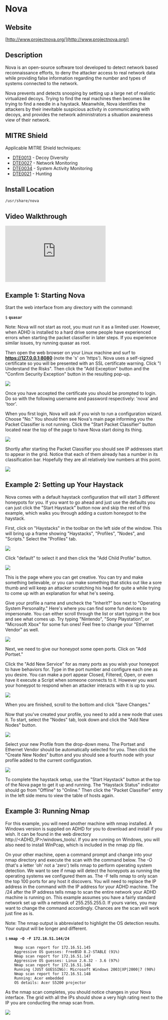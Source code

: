 
Nova
====

Website
-------

[http://www.projectnova.org/](http://www.projectnova.org/)

Description
-----------

Nova is an open-source software tool developed to detect network based
reconnaissance efforts, to deny the attacker access to real network data
while providing false information regarding the number and types of
systems connected to the network.

Nova prevents and detects snooping by setting up a large net of
realistic virtualized decoys. Trying to find the real machines then
becomes like trying to find a needle in a haystack. Meanwhile, Nova
identifies the attackers by their inevitable suspicious activity in
communicating with decoys, and provides the network administrators a
situation awareness view of their network.

MITRE Shield
------------

Applicable MITRE Shield techniques:
* [DTE0013](https://shield.mitre.org/techniques/DTE0013) - Decoy Diversity
* [DTE0027](https://shield.mitre.org/techniques/DTE0027) - Network Monitoring
* [DTE0034](https://shield.mitre.org/techniques/DTE0034) - System Activity Monitoring
* [DTE0021](https://shield.mitre.org/techniques/DTE0021) - Hunting

Install Location
----------------

`/usr/share/nova`

Video Walkthrough
-----------------

<iframe src="https://onedrive.live.com/embed?cid=8D6C4317A39E3D29&resid=8D6C4317A39E3D29%2155665&authkey=AFZWDfn-R-KpsXE" width="320" height="179" frameborder="0" scrolling="no" allowfullscreen sandbox="allow-scripts allow-pointer-lock allow-forms allow-same-origin"></iframe>

Example 1: Starting Nova
------------------------

Start the web interface from any directory with the command:

`$` **`quasar`**

Note: Nova will not start as root, you must run it as a limited user.
However, when ADHD is installed to a hard drive some people have experienced
errors when starting the packet classifier in later steps.  If you experience
similar issues, try running quasar as root.

Then open the web browser on your Linux machine and surf to
**https://127.0.0.1:8080** (note the 's' on 'https'). Nova uses a
self-signed certificate so you will be presented with an SSL certificate
warning. Click "I Understand the Risks". Then click the "Add Exception"
button and the "Confirm Security Exception" button in the resulting
pop-up.

![](Nova_files/image002.png)

Once you have accepted the certificate you should be prompted to login.
Do so with the following username and password respectively: 'nova' and
'toor'.

When you first login, Nova will ask if you wish to run a configuration
wizard. Choose "No." You should then see Nova's main page informing you
the Packet Classifier is not running. Click the "Start Packet
Classifier" button located near the top of the page to have Nova start
doing its thing.

![](Nova_files/image004.png)

Shortly after starting the Packet Classifier you should see IP addresses
start to appear in the grid. Notice that each of them already has a
number in its classification bar. Hopefully they are all relatively low
numbers at this point.

![](Nova_files/image005.png)

Example 2: Setting up Your Haystack
-----------------------------------

Nova comes with a default haystack configuration that will start 3
different honeypots for you. If you want to go ahead and just use the
defaults you can just click the "Start Haystack" button now and skip the
rest of this example, which walks you through adding a custom honeypot
to the haystack.

First, click on "Haystacks" in the toolbar on the left side of
the window. This will bring up a frame showing "Haystacks", "Profiles",
"Nodes", and "Scripts." Select the "Profiles" tab.

![](Nova_files/image006.png)

Click "default" to select it and then click the "Add Child Profile"
button.

![](Nova_files/image007.png)

This is the page where you can get creative. You can try and make
something believable, or you can make something that sticks out like a
sore thumb and will keep an attacker scratching his head for quite a while trying to
come up with an explanation for what he's seeing.

Give your profile a name and uncheck the "Inherit?" box next to
"Operating System Personality." Here's where you can find some fun
devices to impersonate. You can either scroll through the list or start
typing in the box and see what comes up. Try typing "Nintendo", "Sony
Playstation", or "Microsoft Xbox" for some fun ones! Feel free to change your
"Ethernet Vendor" as well.

![](Nova_files/image009.png)

Next, we need to give our honeypot some open ports. Click on "Add Portset."

Click the "Add New Service" for as many ports as you wish your honeypot to
have behaviors for. Type in the port number and configure each one as
you desire. You can make a port appear Closed, Filtered, Open, or even
have it execute a Script when someone connects to it. However you want
your honeypot to respond when an attacker interacts with it is up to you.

![](Nova_files/image010.png)

When you are finished, scroll to the bottom and click "Save Changes."

Now that you've created your profile, you need to add a new node that
uses it. To start, select the "Nodes" tab, look down and click the "Add New Nodes" button.

![](Nova_files/image011.png)

Select your new Profile from the drop-down menu. The Portset and
Ethernet Vendor should be automatically selected for you. Then click the
"Create New Nodes" button and you should see a fourth node with your profile
added to the current configuration.

![](Nova_files/image013.png)

To complete the haystack setup, use the "Start Haystack" button at the
top of the Nova page to get it up and running. The "Haystack Status"
indicator should go from "Offline" to "Online." Then click the "Packet
Classifier" entry in the left side menu to view the table of hosts again.

Example 3: Running Nmap
-----------------------

For this example, you will need another machine with nmap installed. A
Windows version is supplied on ADHD for you to download and install if
you wish. It can be found in the web directory
http://\<ADHD\_IP\>/windows\_tools/. If you are running on Windows, you
will also need to install WinPcap, which is included in the nmap zip
file.

On your other machine, open a command prompt and change into your nmap
directory and execute the scan with the command below. The -O (that's a
letter 'oh' not a 'zero') tells nmap to perform operating system
detection. We want to see if nmap will detect the honeypots as running
the operating systems we configured them as. The -F tells nmap to only
scan the top 100 ports for any host it discovers. You will need to
replace the IP address in the command with the IP address for your ADHD
machine. The /24 after the IP address tells nmap to scan the entire
network your ADHD machine is running on. This example assumes you have a
fairly standard network set up with a netmask of 255.255.255.0. If yours
varies, you may want to change the command accordingly. Chances are the
scan will work just fine as is.

Note: The nmap output is abbreviated to highlight the OS detection
results. Your output will be longer and different.

`$` **`nmap -O -F 172.16.51.144/24`**

        Nmap scan report for 172.16.51.145
        Aggressive OS guesses: FreeBSD 8.2-STABLE (91%)
        Nmap scan report for 172.16.51.147
        Aggressive OS guesses: Linux 2.6.32 - 3.6 (97%)
        Nmap scan report for 172.16.51.146
        Running (JUST GUESSING): Microsoft Windows 2003|XP|2000|7 (98%)
        Nmap scan report for 172.16.51.148
        Running: Acer embedded
        OS details: Acer S5200 projector

As the nmap scan completes, you should notice changes in your Nova
interface. The grid with all the IPs should show a very high rating next
to the IP you are conducting the nmap scan from.

![](Nova_files/image014.png)


